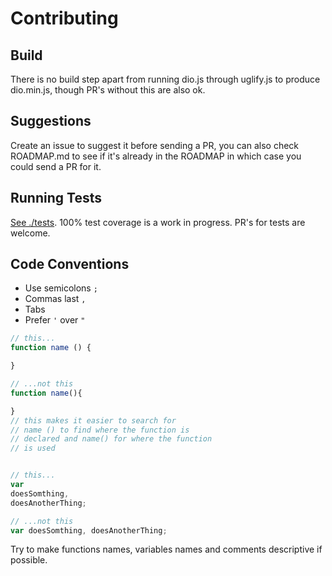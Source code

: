 # Contributing

## Build

There is no build step apart from running dio.js 
through uglify.js to produce dio.min.js,
though PR's without this are also ok.

## Suggestions

Create an issue to suggest it before sending a PR, 
you can also check ROADMAP.md to see if it's already in the ROADMAP
in which case you could send a PR for it.

## Running Tests

[See ./tests](https://github.com/thysultan/dio.js/tree/master/tests). 
100% test coverage is a work in progress. PR's for tests are welcome.

## Code Conventions

* Use semicolons `;`
* Commas last `,`
* Tabs
* Prefer `'` over `"`

```javascript
// this...
function name () {

}

// ...not this
function name(){

}
// this makes it easier to search for
// name () to find where the function is
// declared and name() for where the function
// is used


// this...
var
doesSomthing,
doesAnotherThing;

// ...not this
var doesSomthing, doesAnotherThing;
```

Try to make functions names, variables names and comments descriptive if possible.